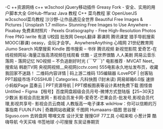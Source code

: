 -C ++资源网络
c++
w3school
jQuery移动插件
Greasy Fork - 安全、实用的用户脚本大全
GitHub-fffaraz
Java 教程 
C++  菜鸟教程
家
OpenUserJS
w3cschool菜鸟教程
沙沙野-让作品遇见全世界
Beautiful Free Images & Pictures | Unsplash
1.7 million+ Stunning Free Images to Use Anywhere - Pixabay
免费素材照片 · Pexels
Gratisography - Free High-Resolution Photos
Free PNG
iwrite
有道
U校园
批改网
DeepL翻译
慕课网
腾讯课堂
猎手导航搜索
MOOC(慕课)
oeasy，会玩才会学。
AnywhereAnything
心晴网
21世纪教育网
Jiumo Search 鸠摩搜索 
Kindle 图书搜索 – 书伴
腾讯视频 
新视觉影院
爱奇艺-在线视频网站-海量正版高清视频在线观看
优酷 - 这世界很酷
人人美剧
网易云音乐
落网 - 落网记忆
NO视频 – 不负追剧好时光 (￣▽￣)"
电影推荐 · MVCAT
Neet_搜索站
韩剧TV网 
央视网视频__央视网(cctv.com)
555电影永久地址发布页，收藏我回家不迷路！
二维码内容详情 | 码上游二维码
135编辑器
iLovePDF | 
创客贴
PPT超级市场
FOSSHUB | Categories.
凡科快图
(1封未读) 网易邮箱6.0版
速排小蚂蚁Page
蓝奏云
| PPT资源导航 | PPT模板图表等设计素材免费下载
图怪兽
Untitled – Figma
【租号】百度网盘超级会员月号-微博方式登陆版【25~30天】
少数派 
影视会员批发网 - 影视会员发卡网-爱奇艺-芒果会员-批发号,影视会员代理,影视共享号- 影视会员云商城
人教版高一电子课本
wikiHow：你可以信赖的万事指南
FUUN.FUN | 奇趣网站收藏家
千图网
Humaaans-插图
思谷搜 · Siguso.com
去转盘网
嚓哩文库
设计天堂
搜搜GIF
77工具
小昭来啦
小葱计算
酷嗨导航
今天买啥
书签地球
小可搜搜
东吴证券期货
